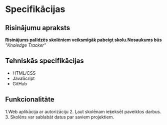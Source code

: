 # Specifikācijas

## Risinājumu apraksts
**Risinājums palīdzēs skolēniem veiksmīgāk pabeigt skolu.Nosaukums būs** 
*"Knoledge Tracker"*

## Tehniskās specifikācijas
- HTML/CSS
- JavaScript
- GitHub
  
## Funkcionalitāte
1.Web aplikācija ar autorizāciju
2. Ļaut skolēnam ieķeksēt paveiktos darbus.
3. Skolēns var sablabāt datus par saviem projektiem.
